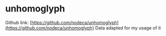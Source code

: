 # unhomoglyph
Github link: [https://github.com/nodeca/unhomoglyph](https://github.com/nodeca/unhomoglyph)
Data adapted for my usage of it